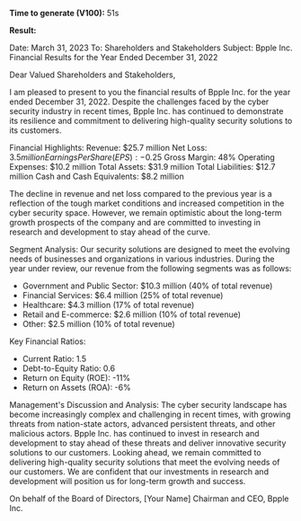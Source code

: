 **Time to generate (V100):** 51s

**Result:**

Date: March 31, 2023 
To: Shareholders and Stakeholders 
Subject: Bpple Inc. Financial Results for the Year Ended December 31, 2022 

Dear Valued Shareholders and Stakeholders, 

I am pleased to present to you the financial results of Bpple Inc. for the year ended December 31, 2022. Despite the challenges faced by the cyber security industry in recent times, Bpple Inc. has continued to demonstrate its resilience and commitment to delivering high-quality security solutions to its customers. 

Financial Highlights: 
Revenue: $25.7 million 
Net Loss: $3.5 million 
Earnings Per Share (EPS): -$0.25 
Gross Margin: 48% 
Operating Expenses: $10.2 million 
Total Assets: $31.9 million 
Total Liabilities: $12.7 million 
Cash and Cash Equivalents: $8.2 million 

The decline in revenue and net loss compared to the previous year is a reflection of the tough market conditions and increased competition in the cyber security space. However, we remain optimistic about the long-term growth prospects of the company and are committed to investing in research and development to stay ahead of the curve. 

Segment Analysis: 
Our security solutions are designed to meet the evolving needs of businesses and organizations in various industries. During the year under review, our revenue from the following segments was as follows: 
* Government and Public Sector: $10.3 million (40% of total revenue) 
* Financial Services: $6.4 million (25% of total revenue) 
* Healthcare: $4.3 million (17% of total revenue) 
* Retail and E-commerce: $2.6 million (10% of total revenue) 
* Other: $2.5 million (10% of total revenue) 

Key Financial Ratios: 
* Current Ratio: 1.5 
* Debt-to-Equity Ratio: 0.6 
* Return on Equity (ROE): -11% 
* Return on Assets (ROA): -6%

Management's Discussion and Analysis: 
The cyber security landscape has become increasingly complex and challenging in recent times, with growing threats from nation-state actors, advanced persistent threats, and other malicious actors. Bpple Inc. has continued to invest in research and development to stay ahead of these threats and deliver innovative security solutions to our customers. 
Looking ahead, we remain committed to delivering high-quality security solutions that meet the evolving needs of our customers. We are confident that our investments in research and development will position us for long-term growth and success. 

On behalf of the Board of Directors, 
\[Your Name] 
Chairman and CEO, Bpple Inc.